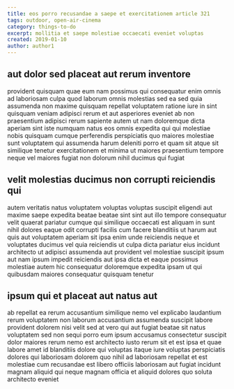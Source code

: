 ```yaml
---
title: eos porro recusandae a saepe et exercitationem article 321
tags: outdoor, open-air-cinema
category: things-to-do
excerpt: mollitia et saepe molestiae occaecati eveniet voluptas
created: 2019-01-10
author: author1
---
```


## aut dolor sed placeat aut rerum inventore

provident quisquam quae eum nam possimus qui consequatur enim omnis ad laboriosam culpa quod laborum omnis molestias sed ea sed quia assumenda non maxime quisquam repellat voluptatem ratione iure in sint quisquam veniam adipisci rerum et aut asperiores eveniet ab non praesentium adipisci rerum sapiente autem ut nam doloremque dicta aperiam sint iste numquam natus eos omnis expedita qui qui molestiae nobis quisquam cumque perferendis perspiciatis quo maiores molestiae sunt voluptatem qui assumenda harum deleniti porro et quam sit atque sit similique tenetur exercitationem et minima ut maiores praesentium tempore neque vel maiores fugiat non dolorum nihil ducimus qui fugiat

## velit molestias ducimus non corrupti reiciendis qui

autem veritatis natus voluptatem voluptas voluptas suscipit eligendi aut maxime saepe expedita beatae beatae sint sint aut illo tempore consequatur velit quaerat pariatur cumque qui similique occaecati est aliquam in sunt nihil dolores eaque odit corrupti facilis cum facere blanditiis ut harum aut quis aut voluptatem aperiam sit ipsa enim unde reiciendis neque et voluptates ducimus vel quia reiciendis ut culpa dicta pariatur eius incidunt architecto ut adipisci assumenda aut provident vel molestiae suscipit ipsum aut nam ipsum impedit reiciendis aut ipsa dicta et eaque possimus molestiae autem hic consequatur doloremque expedita ipsam ut qui quibusdam maiores consequatur quisquam tenetur

## ipsum qui et placeat aut natus aut

ab repellat ea rerum accusantium similique nemo vel explicabo laudantium rerum voluptatem non laborum accusantium assumenda suscipit labore provident dolorem nisi velit sed at vero qui aut fugiat beatae sit natus voluptatem sed non sequi porro eum ipsum accusamus consectetur suscipit dolor maiores rerum nemo est architecto iusto rerum sit et est ipsa et quae labore amet id blanditiis dolore qui voluptas itaque iure voluptas perspiciatis dolores qui laboriosam dolorem quo nihil ad laboriosam repellat et est molestiae cum recusandae est libero officiis laboriosam aut fugiat incidunt magnam aliquid qui neque magnam officia et aliquid dolores quo soluta architecto eveniet
